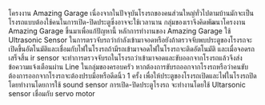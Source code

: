 โครงงาน Amazing Garage
  เนื่องจากในปัจจุบันโรงรถของคนส่วนใหญ่ทั่วไปตามบ้านมักจะเป็นโรงรถแบบต้องใช้คนในการเปิด-ปิดประตูซึ่งอาจจะใช้เวลานาน กลุ่มของเราจึงคิดพัฒนาโครงงาน Amazing Garage ขึ้นมาเพื่อแก้ปัญหานี้
หลักการทำงานของ Amazing Garage
ใช้ Ultrasonic Sensor ในการตรวจับรถว่ากำลังเข้ามาจอดหรือยังถ้าตรวจจับพบประตูของโรงรถจะเปิดขึ้นอัตโนมัติและเชื่อมกับไฟในโรงรถถ้ามีรถเข้ามาจอดไฟในโรงรถจะติดอัตโนมัติ
และเมื่อจอดรถเสร็จสิ้น ir sensor จะทำการตรวจจับรถในโรงรถว่าเข้ามาจอดและขับออกจากโรงรถแล้วจึงส่งข้อความแจ้งเตือนผ่าน Line ในกลุ่มของครอบครัว
หากต้องการขับรถออกจากโรงรถหรือว่าคนขับต้องการออกจากโรงรถจะต้องปรบมือหรือดีดนิ้ว 1 ครั้ง เพื่อให้ประตูของโรงรถเปิดและไฟในโรงรถปิดโดยทำงานโดยการใช้ sound sensor
การเปิด-ปิดประตูโรงรถ จะทำงานโดยใช้ Ultarsonic sensor เชื่อมกับ servo motor
